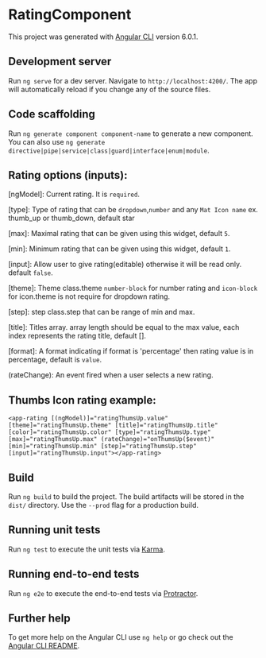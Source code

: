 # RatingComponent

This project was generated with [Angular CLI](https://github.com/angular/angular-cli) version 6.0.1.

## Development server

Run `ng serve` for a dev server. Navigate to `http://localhost:4200/`. The app will automatically reload if you change any of the source files.

## Code scaffolding

Run `ng generate component component-name` to generate a new component. You can also use `ng generate directive|pipe|service|class|guard|interface|enum|module`.

## Rating  options (inputs):

[ngModel]: Current rating. It is `required`.

[type]: Type of rating that can be `dropdown`,`number` and any `Mat Icon name` ex. thumb_up or thumb_down, default star 

[max]: Maximal rating that can be given using this widget, default `5`.

[min]: Minimum rating that can be given using this widget, default `1`.

[input]: Allow user to give rating(editable) otherwise it will be read only. default `false`.

[theme]: Theme class.theme `number-block` for number rating and `icon-block` for icon.theme is not require for dropdown rating.

[step]: step class.step that can be range of min and max.

[title]: Titles array. array length should be equal to the max value, each index represents the rating title, default [].

[format]: A format indicating if format is 'percentage' then rating value is in percentage, default is `value`.

(rateChange): An event fired when a user selects a new rating.


## Thumbs Icon rating example:

`<app-rating [(ngModel)]="ratingThumsUp.value" [theme]="ratingThumsUp.theme" [title]="ratingThumsUp.title" [color]="ratingThumsUp.color" [type]="ratingThumsUp.type" [max]="ratingThumsUp.max" (rateChange)="onThumsUp($event)" [min]="ratingThumsUp.min" [step]="ratingThumsUp.step" [input]="ratingThumsUp.input"></app-rating>`

## Build

Run `ng build` to build the project. The build artifacts will be stored in the `dist/` directory. Use the `--prod` flag for a production build.

## Running unit tests

Run `ng test` to execute the unit tests via [Karma](https://karma-runner.github.io).

## Running end-to-end tests

Run `ng e2e` to execute the end-to-end tests via [Protractor](http://www.protractortest.org/).

## Further help

To get more help on the Angular CLI use `ng help` or go check out the [Angular CLI README](https://github.com/angular/angular-cli/blob/master/README.md).
